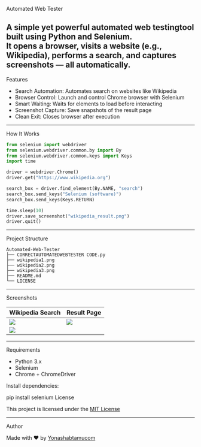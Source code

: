  Automated Web Tester

A simple yet powerful automated web testingtool built using Python and Selenium.  
It opens a browser, visits a website (e.g., Wikipedia), performs a search, and captures screenshots — all automatically.
---
Features

- Search Automation: Automates search on websites like Wikipedia  
- Browser Control: Launch and control Chrome browser with Selenium  
- Smart Waiting: Waits for elements to load before interacting  
- Screenshot Capture: Save snapshots of the result page  
- Clean Exit: Closes browser after execution

---
How It Works

```python
from selenium import webdriver
from selenium.webdriver.common.by import By
from selenium.webdriver.common.keys import Keys
import time

driver = webdriver.Chrome()
driver.get("https://www.wikipedia.org")

search_box = driver.find_element(By.NAME, "search")
search_box.send_keys("Selenium (software)")
search_box.send_keys(Keys.RETURN)

time.sleep(10)
driver.save_screenshot("wikipedia_result.png")
driver.quit()
```

---
Project Structure

```
Automated-Web-Tester
├── CORRECTAUTOMATEDWEBTESTER CODE.py
├── wikipedia1.png
├── wikipedia2.png
├── wikipedia3.png
├── README.md
└── LICENSE
```

---

Screenshots

| Wikipedia Search | Result Page |
|------------------|-------------|
| ![](./wikipedia1.png) | ![](./wikipedia2.png) |
| ![](./wikipedia3.png) |             |

---

 Requirements

- Python 3.x  
- Selenium  
- Chrome + ChromeDriver

Install dependencies:

pip install selenium
 License

This project is licensed under the [MIT License](LICENSE)

---
 Author

Made with ❤️ by [Yonashabtamucom](https://github.com/Yonashabtamucom)
